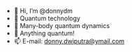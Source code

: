- 👋 Hi, I’m @donnydm
- 👀 Quantum technology
- 🌱 Many-body quantum dynamics
- 💞️ Anything quantum!
- 📫 E-mail: donny.dwiputra@ymail.com

<!---
donnydm/donnydm is a ✨ special ✨ repository because its `README.md` (this file) appears on your GitHub profile.
You can click the Preview link to take a look at your changes.
--->

